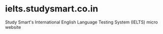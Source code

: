 # ielts.studysmart.co.in
 Study Smart's International English Language Testing System (IELTS) micro website
